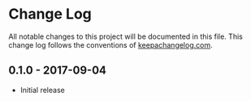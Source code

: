 # Change Log
All notable changes to this project will be documented in this file. This change log follows the conventions of [keepachangelog.com](http://keepachangelog.com/).

## 0.1.0 - 2017-09-04
- Initial release
